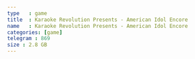```yaml
---
type   : game
title  : Karaoke Revolution Presents - American Idol Encore
name   : Karaoke Revolution Presents - American Idol Encore
categories: [game]
telegram : 869
size : 2.8 GB
---
```



